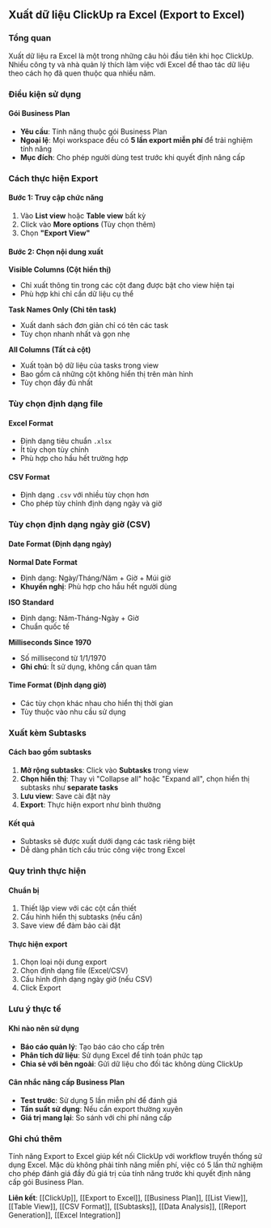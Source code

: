 ## Xuất dữ liệu ClickUp ra Excel (Export to Excel)

### Tổng quan

Xuất dữ liệu ra Excel là một trong những câu hỏi đầu tiên khi học ClickUp. Nhiều công ty và nhà quản lý thích làm việc với Excel để thao tác dữ liệu theo cách họ đã quen thuộc qua nhiều năm.

### Điều kiện sử dụng

#### Gói Business Plan

- **Yêu cầu**: Tính năng thuộc gói Business Plan
- **Ngoại lệ**: Mọi workspace đều có **5 lần export miễn phí** để trải nghiệm tính năng
- **Mục đích**: Cho phép người dùng test trước khi quyết định nâng cấp


### Cách thực hiện Export

#### Bước 1: Truy cập chức năng

1. Vào **List view** hoặc **Table view** bất kỳ
2. Click vào **More options** (Tùy chọn thêm)
3. Chọn **"Export View"**

#### Bước 2: Chọn nội dung xuất

**Visible Columns (Cột hiển thị)**

- Chỉ xuất thông tin trong các cột đang được bật cho view hiện tại
- Phù hợp khi chỉ cần dữ liệu cụ thể

**Task Names Only (Chỉ tên task)**

- Xuất danh sách đơn giản chỉ có tên các task
- Tùy chọn nhanh nhất và gọn nhẹ

**All Columns (Tất cả cột)**

- Xuất toàn bộ dữ liệu của tasks trong view
- Bao gồm cả những cột không hiển thị trên màn hình
- Tùy chọn đầy đủ nhất


### Tùy chọn định dạng file

#### Excel Format

- Định dạng tiêu chuẩn `.xlsx`
- Ít tùy chọn tùy chỉnh
- Phù hợp cho hầu hết trường hợp


#### CSV Format

- Định dạng `.csv` với nhiều tùy chọn hơn
- Cho phép tùy chỉnh định dạng ngày và giờ


### Tùy chọn định dạng ngày giờ (CSV)

#### Date Format (Định dạng ngày)

**Normal Date Format**

- Định dạng: Ngày/Tháng/Năm + Giờ + Múi giờ
- **Khuyến nghị**: Phù hợp cho hầu hết người dùng

**ISO Standard**

- Định dạng: Năm-Tháng-Ngày + Giờ
- Chuẩn quốc tế

**Milliseconds Since 1970**

- Số millisecond từ 1/1/1970
- **Ghi chú**: Ít sử dụng, không cần quan tâm


#### Time Format (Định dạng giờ)

- Các tùy chọn khác nhau cho hiển thị thời gian
- Tùy thuộc vào nhu cầu sử dụng


### Xuất kèm Subtasks

#### Cách bao gồm subtasks

1. **Mở rộng subtasks**: Click vào **Subtasks** trong view
2. **Chọn hiển thị**: Thay vì "Collapse all" hoặc "Expand all", chọn hiển thị subtasks như **separate tasks**
3. **Lưu view**: Save cài đặt này
4. **Export**: Thực hiện export như bình thường

#### Kết quả

- Subtasks sẽ được xuất dưới dạng các task riêng biệt
- Dễ dàng phân tích cấu trúc công việc trong Excel


### Quy trình thực hiện

#### Chuẩn bị

1. Thiết lập view với các cột cần thiết
2. Cấu hình hiển thị subtasks (nếu cần)
3. Save view để đảm bảo cài đặt

#### Thực hiện export

1. Chọn loại nội dung export
2. Chọn định dạng file (Excel/CSV)
3. Cấu hình định dạng ngày giờ (nếu CSV)
4. Click Export

### Lưu ý thực tế

#### Khi nào nên sử dụng

- **Báo cáo quản lý**: Tạo báo cáo cho cấp trên
- **Phân tích dữ liệu**: Sử dụng Excel để tính toán phức tạp
- **Chia sẻ với bên ngoài**: Gửi dữ liệu cho đối tác không dùng ClickUp


#### Cân nhắc nâng cấp Business Plan

- **Test trước**: Sử dụng 5 lần miễn phí để đánh giá
- **Tần suất sử dụng**: Nếu cần export thường xuyên
- **Giá trị mang lại**: So sánh với chi phí nâng cấp


### Ghi chú thêm

Tính năng Export to Excel giúp kết nối ClickUp với workflow truyền thống sử dụng Excel. Mặc dù không phải tính năng miễn phí, việc có 5 lần thử nghiệm cho phép đánh giá đầy đủ giá trị của tính năng trước khi quyết định nâng cấp gói Business Plan.

**Liên kết**: [[ClickUp]], [[Export to Excel]], [[Business Plan]], [[List View]], [[Table View]], [[CSV Format]], [[Subtasks]], [[Data Analysis]], [[Report Generation]], [[Excel Integration]]

